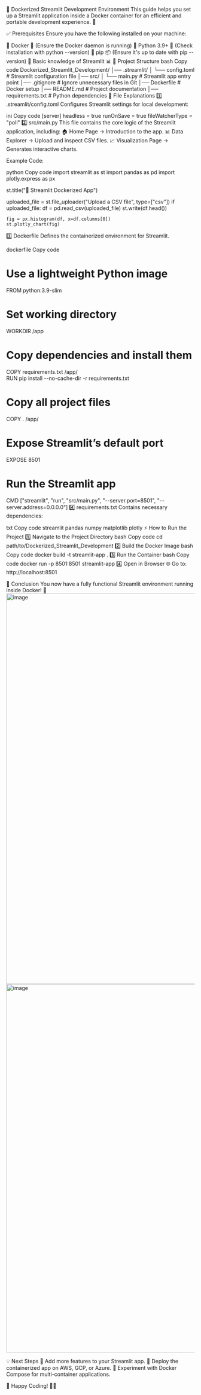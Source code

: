 🚀 Dockerized Streamlit Development Environment
This guide helps you set up a Streamlit application inside a Docker container for an efficient and portable development experience. 🐳

✅ Prerequisites
Ensure you have the following installed on your machine:

🔹 Docker 🐳 (Ensure the Docker daemon is running)
🔹 Python 3.9+ 🐍 (Check installation with python --version)
🔹 pip 📦 (Ensure it's up to date with pip --version)
🔹 Basic knowledge of Streamlit 📊
📂 Project Structure
bash
Copy code
Dockerized_Streamlit_Development/
│── .streamlit/
│   └── config.toml          # Streamlit configuration file
│── src/
│   └── main.py              # Streamlit app entry point
│── .gitignore               # Ignore unnecessary files in Git
│── Dockerfile               # Docker setup
│── README.md                # Project documentation
│── requirements.txt         # Python dependencies
📜 File Explanations
1️⃣ .streamlit/config.toml
Configures Streamlit settings for local development:

ini
Copy code
[server]
headless = true
runOnSave = true
fileWatcherType = "poll"
2️⃣ src/main.py
This file contains the core logic of the Streamlit application, including:
🏠 Home Page → Introduction to the app.
📊 Data Explorer → Upload and inspect CSV files.
📈 Visualization Page → Generates interactive charts.

Example Code:

python
Copy code
import streamlit as st
import pandas as pd
import plotly.express as px

st.title("🚀 Streamlit Dockerized App")

uploaded_file = st.file_uploader("Upload a CSV file", type=["csv"])
if uploaded_file:
    df = pd.read_csv(uploaded_file)
    st.write(df.head())

    fig = px.histogram(df, x=df.columns[0])
    st.plotly_chart(fig)
3️⃣ Dockerfile
Defines the containerized environment for Streamlit.

dockerfile
Copy code
# Use a lightweight Python image
FROM python:3.9-slim  

# Set working directory
WORKDIR /app  

# Copy dependencies and install them
COPY requirements.txt /app/  
RUN pip install --no-cache-dir -r requirements.txt  

# Copy all project files
COPY . /app/  

# Expose Streamlit’s default port
EXPOSE 8501  

# Run the Streamlit app
CMD ["streamlit", "run", "src/main.py", "--server.port=8501", "--server.address=0.0.0.0"]
4️⃣ requirements.txt
Contains necessary dependencies:

txt
Copy code
streamlit
pandas
numpy
matplotlib
plotly
⚡ How to Run the Project
1️⃣ Navigate to the Project Directory
bash
Copy code
cd path/to/Dockerized_Streamlit_Development
2️⃣ Build the Docker Image
bash
Copy code
docker build -t streamlit-app .
3️⃣ Run the Container
bash
Copy code
docker run -p 8501:8501 streamlit-app
4️⃣ Open in Browser
🌐 Go to: http://localhost:8501

🎯 Conclusion
You now have a fully functional Streamlit environment running inside Docker! 🚀
<img width="1045" alt="image" src="https://github.com/user-attachments/assets/eeb84179-9c5c-4698-aa24-0bd80ea6123a" />
<img width="986" alt="image" src="https://github.com/user-attachments/assets/f04c217d-bc77-4893-b918-de275b692595" />



💡 Next Steps
🔹 Add more features to your Streamlit app.
🔹 Deploy the containerized app on AWS, GCP, or Azure.
🔹 Experiment with Docker Compose for multi-container applications.

🚀 Happy Coding! 🐳💙

